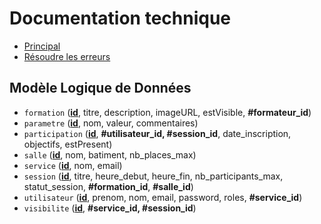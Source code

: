 # Documentation technique

- [Principal](../README.md)
- [Résoudre les erreurs](./errors/README.md)

## Modèle Logique de Données

- `formation` (<u>**id**</u>, titre, description, imageURL, estVisible, **#formateur_id**)
- `parametre` (<u>**id**</u>, nom, valeur, commentaires)
- `participation` (<u>**id**</u>, **#utilisateur_id, #session_id**, date_inscription, objectifs, estPresent)
- `salle` (<u>**id**</u>, nom, batiment, nb_places_max)
- `service` (<u>**id**</u>, nom, email)
- `session` (<u>**id**</u>, titre, heure_debut, heure_fin, nb_participants_max, statut_session, **#formation_id**, **#salle_id**)
- `utilisateur` (<u>**id**</u>, prenom, nom, email, password, roles, **#service_id**)
- `visibilite` (<u>**id**</u>, **#service_id, #session_id**)